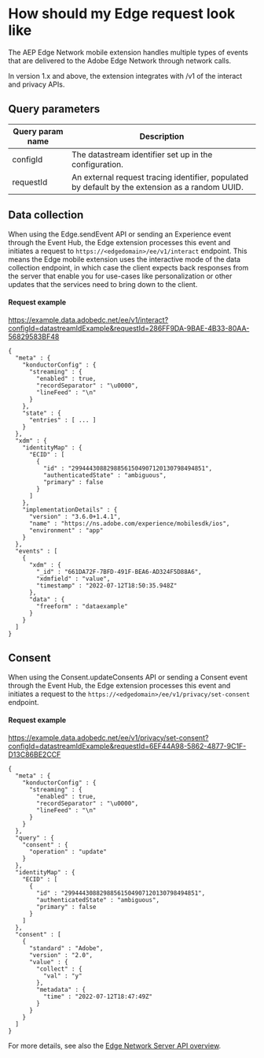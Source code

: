 # How should my Edge request look like

The AEP Edge Network mobile extension handles multiple types of events that are delivered to the Adobe Edge Network through network calls.

In version 1.x and above, the extension integrates with /v1 of the interact and privacy APIs.

## Query parameters

| Query param name   | Description          |
| ------------------ | -------------------- |
| configId           | The datastream identifier set up in the configuration. |  
| requestId          | An external request tracing identifier, populated by default by the extension as a random UUID. |

## Data collection

When using the Edge.sendEvent API or sending an Experience event through the Event Hub, the Edge extension processes this event and initiates a request to `https://<edgedomain>/ee/v1/interact` endpoint.
This means the Edge mobile extension uses the interactive mode of the data collection endpoint, in which case the client expects back responses from the server that enable you for use-cases like personalization or other updates that the services need to bring down to the client.

#### Request example

https://example.data.adobedc.net/ee/v1/interact?configId=datastreamIdExample&requestId=286FF9DA-9BAE-4B33-80AA-56829583BF48

```
{
  "meta" : {
    "konductorConfig" : {
      "streaming" : {
        "enabled" : true,
        "recordSeparator" : "\u0000",
        "lineFeed" : "\n"
      }
    },
    "state" : {
      "entries" : [ ... ]
    }
  },
  "xdm" : {
    "identityMap" : {
      "ECID" : [
        {
          "id" : "29944430882988561504907120130798494851",
          "authenticatedState" : "ambiguous",
          "primary" : false
        }
      ]
    },
    "implementationDetails" : {
      "version" : "3.6.0+1.4.1",
      "name" : "https://ns.adobe.com/experience/mobilesdk/ios",
      "environment" : "app"
    }
  },
  "events" : [
    {
      "xdm" : {
        "_id" : "661DA72F-7BFD-491F-BEA6-AD324F5D88A6",
        "xdmfield" : "value",
        "timestamp" : "2022-07-12T18:50:35.948Z"
      },
      "data" : {
        "freeform" : "dataexample"
      }
    }
  ]
}
```

## Consent

When using the Consent.updateConsents API or sending a Consent event through the Event Hub, the Edge extension processes this event and initiates a request to the `https://<edgedomain>/ee/v1/privacy/set-consent` endpoint.

#### Request example

https://example.data.adobedc.net/ee/v1/privacy/set-consent?configId=datastreamIdExample&requestId=6EF44A98-5862-4877-9C1F-D13C86BE2CCF

```
{
  "meta" : {
    "konductorConfig" : {
      "streaming" : {
        "enabled" : true,
        "recordSeparator" : "\u0000",
        "lineFeed" : "\n"
      }
    }
  },
  "query" : {
    "consent" : {
      "operation" : "update"
    }
  },
  "identityMap" : {
    "ECID" : [
      {
        "id" : "29944430882988561504907120130798494851",
        "authenticatedState" : "ambiguous",
        "primary" : false
      }
    ]
  },
  "consent" : [
    {
      "standard" : "Adobe",
      "version" : "2.0",
      "value" : {
        "collect" : {
          "val" : "y"
        },
        "metadata" : {
          "time" : "2022-07-12T18:47:49Z"
        }
      }
    }
  ]
}
```

For more details, see also the [Edge Network Server API overview](https://experienceleague.adobe.com/docs/experience-platform/edge-network-server-api/overview.html).
